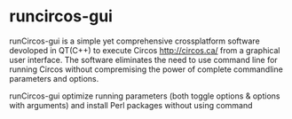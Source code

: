# runcircos-gui
runCircos-gui is a simple yet comprehensive crossplatform software devoloped in QT(C++) to execute Circos http://circos.ca/ from a graphical user interface. The software eliminates the need to use command line for running Circos without compremising the power of complete commandline parameters and options.

runCircos-gui optimize running parameters (both toggle options & options with arguments) and install Perl packages without using command
